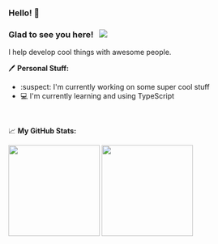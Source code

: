 ### Hello! 👋

### Glad to see you here! &nbsp; ![](https://visitor-badge.glitch.me/badge?page_id=walleyyang.walleyyang)

I help develop cool things with awesome people. 

🖊️ **Personal Stuff:**
- :suspect: I'm currently working on some super cool stuff
- :computer: I'm currently learning and using TypeScript

</br>

📈 **My GitHub Stats:**
<p>
  <img height="180em" src="https://github-readme-stats.vercel.app/api?username=walleyyang&show_icons=true&hide_border=true&&count_private=true&include_all_commits=true" />
  <img height="180em" src="https://github-readme-stats.vercel.app/api/top-langs/?username=walleyyang&exclude_repo=KNN-Image-Classification&show_icons=true&hide_border=true&layout=compact&langs_count=8"/>
</p>

